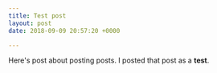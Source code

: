 ```yaml
---
title: Test post
layout: post
date: 2018-09-09 20:57:20 +0000

---
```

Here's post about posting posts. I posted that post as a **test**.